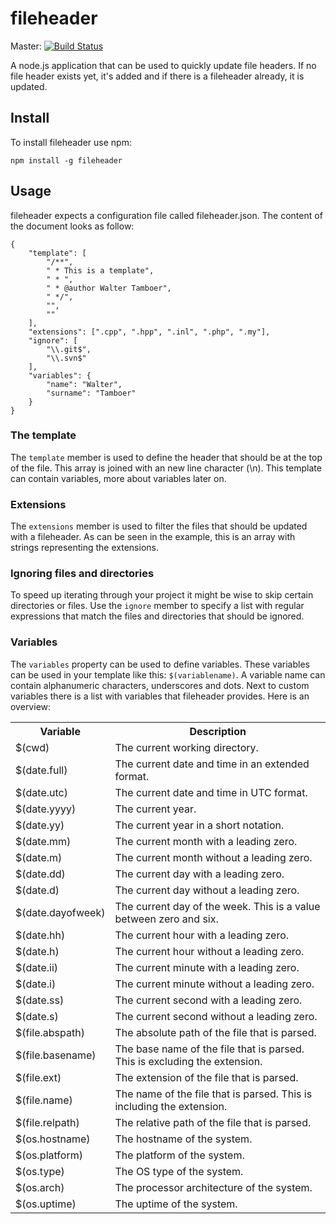 fileheader
==========
Master: [![Build Status](https://travis-ci.org/WalterTamboer/fileheader.png?branch=master)](https://travis-ci.org/WalterTamboer/fileheader)

A node.js application that can be used to quickly update file headers. If no file header exists yet, it's added and if there is a fileheader already, it is updated.

## Install

To install fileheader use npm:

`npm install -g fileheader`

## Usage
fileheader expects a configuration file called fileheader.json. The content of the document looks as follow:

```
{
	"template": [
		"/**",
		" * This is a template",
		" * ",
		" * @author Walter Tamboer",
		" */",
		"",
		""
	],
	"extensions": [".cpp", ".hpp", ".inl", ".php", ".my"],
	"ignore": [
		"\\.git$",
		"\\.svn$"
	],
	"variables": {
		"name": "Walter",
		"surname": "Tamboer"
	}
}
```

### The template
The ``template`` member is used to define the header that should be at the top of the file. This array is joined with an new line character (\n). This template can contain variables, more about variables later on.

### Extensions
The ``extensions`` member is used to filter the files that should be updated with a fileheader. As can be seen in the example, this is an array with strings representing the extensions.

### Ignoring files and directories
To speed up iterating through your project it might be wise to skip certain directories or files. Use the ``ignore`` member to specify a list with regular expressions that match the files and directories that should be ignored.

### Variables
The ``variables`` property can be used to define variables. These variables can be used in your template like this: `$(variablename)`. A variable name can contain alphanumeric characters, underscores and dots.
Next to custom variables there is a list with variables that fileheader provides. Here is an overview:

<table width="100%">
    <tr>
        <th>Variable</th>
        <th>Description</th>
    </tr>
	<tr>
		<td>$(cwd)</td>
		<td>The current working directory.</td>
	</tr>
	<tr>
		<td>$(date.full)</td>
		<td>The current date and time in an extended format.</td>
	</tr>
	<tr>
		<td>$(date.utc)</td>
		<td>The current date and time in UTC format.</td>
	</tr>
	<tr>
		<td>$(date.yyyy)</td>
		<td>The current year.</td>
	</tr>
	<tr>
		<td>$(date.yy)</td>
		<td>The current year in a short notation.</td>
	</tr>
	<tr>
		<td>$(date.mm)</td>
		<td>The current month with a leading zero.</td>
	</tr>
	<tr>
		<td>$(date.m)</td>
		<td>The current month without a leading zero.</td>
	</tr>
	<tr>
		<td>$(date.dd)</td>
		<td>The current day with a leading zero.</td>
	</tr>
	<tr>
		<td>$(date.d)</td>
		<td>The current day without a leading zero.</td>
	</tr>
	<tr>
		<td>$(date.dayofweek)</td>
		<td>The current day of the week. This is a value between zero and six.</td>
	</tr>
	<tr>
		<td>$(date.hh)</td>
		<td>The current hour with a leading zero.</td>
	</tr>
	<tr>
		<td>$(date.h)</td>
		<td>The current hour without a leading zero.</td>
	</tr>
	<tr>
		<td>$(date.ii)</td>
		<td>The current minute with a leading zero.</td>
	</tr>
	<tr>
		<td>$(date.i)</td>
		<td>The current minute without a leading zero.</td>
	</tr>
	<tr>
		<td>$(date.ss)</td>
		<td>The current second with a leading zero.</td>
	</tr>
	<tr>
		<td>$(date.s)</td>
		<td>The current second without a leading zero.</td>
	</tr>
	<tr>
		<td>$(file.abspath)</td>
		<td>The absolute path of the file that is parsed.</td>
	</tr>
	<tr>
		<td>$(file.basename)</td>
		<td>The base name of the file that is parsed. This is excluding the extension.</td>
	</tr>
	<tr>
		<td>$(file.ext)</td>
		<td>The extension of the file that is parsed.</td>
	</tr>
	<tr>
		<td>$(file.name)</td>
		<td>The name of the file that is parsed. This is including the extension.</td>
	</tr>
	<tr>
		<td>$(file.relpath)</td>
		<td>The relative path of the file that is parsed.</td>
	</tr>
	<tr>
		<td>$(os.hostname)</td>
		<td>The hostname of the system.</td>
	</tr>
	<tr>
		<td>$(os.platform)</td>
		<td>The platform of the system.</td>
	</tr>
	<tr>
		<td>$(os.type)</td>
		<td>The OS type of the system.</td>
	</tr>
	<tr>
		<td>$(os.arch)</td>
		<td>The processor architecture of the system.</td>
	</tr>
	<tr>
		<td>$(os.uptime)</td>
		<td>The uptime of the system.</td>
	</tr>
</table>
